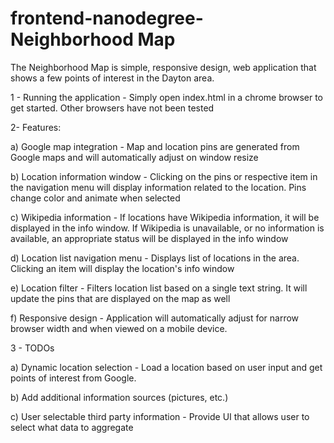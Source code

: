 frontend-nanodegree-Neighborhood Map
===============================
The Neighborhood Map is simple, responsive design, web application that shows a few points of interest in the Dayton area.


1 - Running the application - Simply open index.html in a chrome browser to get started.  Other browsers have not been tested    

2- Features:

a) Google map integration - Map and location pins are generated from Google maps and will automatically adjust on window resize

b) Location information window - Clicking on the pins or respective item in the navigation menu will display information related to the location.  Pins change color and animate when selected

c) Wikipedia information - If locations have Wikipedia information, it will be displayed in the info window.  If Wikipedia is unavailable, or no information is available, an appropriate status will be displayed in the info window

d) Location list navigation menu - Displays list of locations in the area. Clicking an item will display the location's info window

e) Location filter - Filters location list based on a single text string.  It will update the pins that are displayed on the map as well

f) Responsive design - Application will automatically adjust for narrow browser width and when viewed on a mobile device.    

3 - TODOs

a) Dynamic location selection - Load a location based on user input and get points of interest from Google. 

b) Add additional information sources (pictures, etc.)

c) User selectable third party information - Provide UI that allows user to select what data to aggregate
